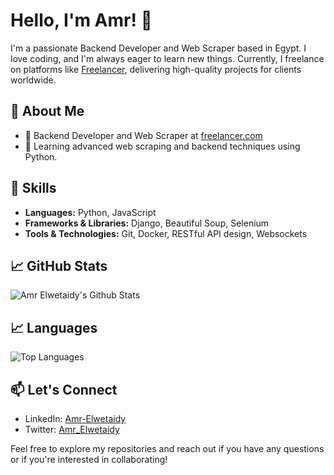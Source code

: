 # Hello, I'm Amr! 👋

I'm a passionate Backend Developer and Web Scraper based in Egypt. I love coding, and I'm always eager to learn new things. Currently, I freelance on platforms like
[Freelancer](https://www.freelancer.com/u/AmrElwetaidy), delivering high-quality projects for clients worldwide.

## 🚀 About Me

- 💼 Backend Developer and Web Scraper at [freelancer.com](https://www.freelancer.com/u/AmrElwetaidy)
- 🌱 Learning advanced web scraping and backend techniques using Python.

## 🔧 Skills

- **Languages:** Python, JavaScript
- **Frameworks & Libraries:** Django, Beautiful Soup, Selenium
- **Tools & Technologies:** Git, Docker, RESTful API design, Websockets

## 📈 GitHub Stats

![Amr Elwetaidy's Github Stats](https://github-readme-stats-amr-elwetaidys-projects.vercel.app/api?username=Amr-elwetaidy&show_icons=true&theme=radical&include_all_commits=true&count_private=true)

## 📈 Languages

![Top Languages](https://github-readme-stats-amr-elwetaidys-projects.vercel.app/api/top-langs/?username=Amr-elwetaidy&exclude_repo=Investigating-TMDP-Movies-Dataset,Analyze_A-B_Test_Results&card_width=470&count_private=true)
<!-- 
## 📈 GitHub Top Repositories
[![Readme Card](https://github-readme-stats.vercel.app/api/pin/?username=Amr-elwetaidy&repo=Binance-Crypto-Trade-Stream)](https://github.com/Amr-elwetaidy/Binance-Crypto-Trade-Stream)
## 🛠️ Projects
- To be added.
-->

## 📫 Let's Connect

- LinkedIn: [Amr-Elwetaidy](https://www.linkedin.com/in/amr-elwetaidy/)
- Twitter: [Amr_Elwetaidy](https://twitter.com/Amr_Elwetaidy)

Feel free to explore my repositories and reach out if you have any questions or if you're interested in collaborating!
